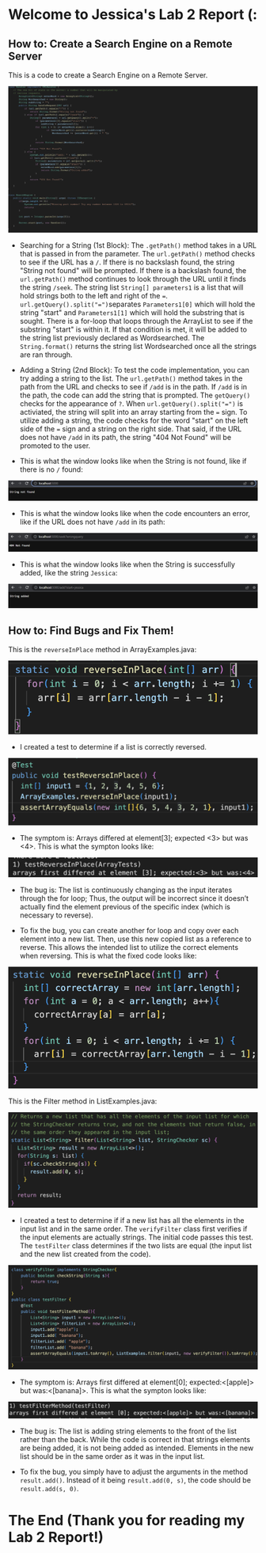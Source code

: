 # Welcome to Jessica's Lab 2 Report (:

## How to: Create a Search Engine on a Remote Server

This is a code to create a Search Engine on a Remote Server.

![Image](search-engine.png)

* Searching for a String (1st Block):
The `.getPath()` method takes in a URL that is passed in from the parameter. The `url.getPath()` method checks to see if the URL has a `/`. If there is no backslash found, the string "String not found" will be prompted. If there is a backslash found, the `url.getPath()` method continues to look through the URL until it finds the string `/seek`. The string list `String[] parameters1` is a list that will hold strings both to the left and right of the `=`. `url.getQuery().split("=")`separates `Parameters1[0]` which will hold the string "start" and `Parameters1[1]` which will hold the substring that is sought. There is a for-loop that loops through the ArrayList to see if the substring "start" is within it. If that condition is met, it will be added to the string list previously declared as Wordsearched. The `String.format()` returns the string list Wordsearched once all the strings are ran through.

* Adding a String (2nd Block):
To test the code implementation, you can try adding a string to the list. The `url.getPath()` method takes in the path from the URL and checks to see if `/add` is in the path. If `/add` is in the path, the code can add the string that is prompted. The `getQuery()` checks for the appearance of `?`. When `url.getQuery().split("=")` is activiated, the string will split into an array starting from the `=` sign. To utilize adding a string, the code checks for the word "start" on the left side of the `=` sign and a string on the right side. That said, if the URL does not have `/add` in its path, the string "404 Not Found" will be promoted to the user. 

* This is what the window looks like when the String is not found, like if there is no `/` found:

![Image](StringNotFound.png)

* This is what the window looks like when the code encounters an error, like if the URL does not have `/add` in its path:

![Image](Error.png)

* This is what the window looks like when the String is successfully added, like the string `Jessica`:

![Image](StringAdded.png)

## How to: Find Bugs and Fix Them!

This is the `reverseInPlace` method in ArrayExamples.java:

![Image](reverseInPlace-BugCode.png)

* I created a test to determine if a list is correctly reversed. 

![Image](testReverseInPlace.png)

* The symptom is: Arrays differed at element[3]; expected <3> but was <4>. This is what the sympton looks like: 

![Image](testReverseInPlaceSymptom.png)

* The bug is: The list is continuously changing as the input iterates through the for loop; Thus, the output will be incorrect since it doesn’t actually find the element previous of the specific index (which is necessary to reverse). 

* To fix the bug, you can create another for loop and copy over each element into a new list. Then, use this new copied list as a reference to reverse. This allows the intended list to utilize the correct elements when reversing. This is what the fixed code looks like: 

![Image](reverseInPlace-FixedCode.png)

This is the Filter method in ListExamples.java:

![Image](filterMethod-BugCode.png)

* I created a test to determine if if a new list has all the elements in the input list and in the same order. The `verifyFilter` class first verifies if the input elements are actually strings. The initial code passes this test. The `testFilter` class determines if the two lists are equal (the input list and the new list created from the code).

![Image](testFilter.png)

* The symptom is: Arrays first differed at element[0]; expected:<[apple]> but was:<[banana]>. This is what the sympton looks like: 

![Image](testFilterMethod-Symptom.png)

* The bug is: The list is adding string elements to the front of the list rather than the back. While the code is correct in that strings elements are being added, it is not being added as intended. Elements in the new list should be in the same order as it was in the input list.

* To fix the bug, you simply have to adjust the arguments in the method `result.add()`. Instead of it being `result.add(0, s)`, the code should be `result.add(s, 0)`. 

# The End (Thank you for reading my Lab 2 Report!)